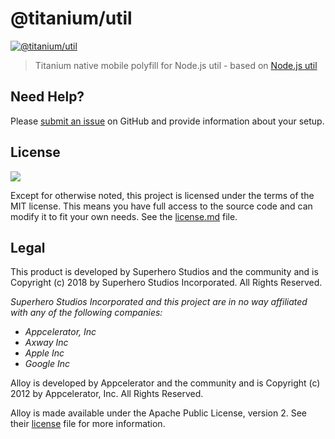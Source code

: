 # @titanium/util


[![@titanium/util](https://img.shields.io/npm/v/@titanium/util.png)](https://www.npmjs.com/package/@titanium/util)


>Titanium native mobile polyfill for Node.js util - based on [Node.js util](https://nodejs.org/api/util.html) 

## Need Help?

Please [submit an issue](https://github.com/brentonhouse/titanium-util/issues) on GitHub and
provide information about your setup.

## License

[![](http://img.shields.io/badge/license-MIT-blue.svg?style=flat-square)]()

Except for otherwise noted, this project is licensed under the terms of the MIT license. This means you have full access to the
source code and can modify it to fit your own needs. 
See the [license.md](https://github.com/brentonhouse/titanium-util/blob/master/license.md) file.



## Legal

This product is developed by Superhero Studios and the community and is Copyright (c) 2018 by Superhero Studios Incorporated.  All Rights Reserved.

_Superhero Studios Incorporated and this project are in no way affiliated with any of the following companies:_

- _Appcelerator, Inc_
- _Axway Inc_
- _Apple Inc_
- _Google Inc_

Alloy is developed by Appcelerator and the community and is Copyright (c) 2012 by Appcelerator, Inc. All Rights Reserved.   

Alloy is made available under the Apache Public License, version 2. See their [license](https://github.com/appcelerator/alloy/blob/master/LICENSE) file for more information.  

[alloy]: https://github.com/appcelerator/alloy  "alloy"
[npm]: https://www.npmjs.com/    "npm"
[`Appcelerator`]: http://www.appcelerator.org/ "appcelerator"
